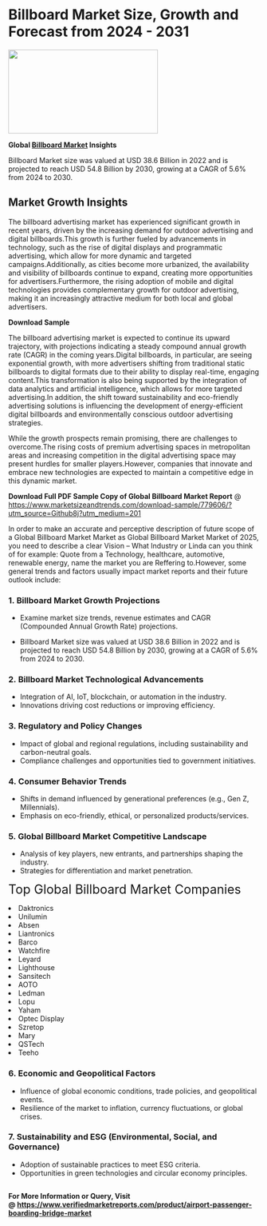 <H1>Billboard Market Size, Growth and Forecast from 2024 - 2031</H1><img class="aligncenter size-medium wp-image-584254" src="https://thirdeyenews.in/wp-content/uploads/2024/09/Global-Market-Research-300x168.jpeg" alt="" width="300" height="168" /><p><strong>Global&nbsp;<a href="https://www.marketsizeandtrends.com/download-sample/779606/?utm_source=Github8j?utm_medium=201">Billboard Market</a> Insights</strong></p><p>Billboard Market size was valued at USD 38.6 Billion in 2022 and is projected to reach USD 54.8 Billion by 2030, growing at a CAGR of 5.6% from 2024 to 2030.</p><p><!DOCTYPE html> <html lang="en"> <head> <meta charset="UTF-8"> <meta name="viewport" content="width=device-width, initial-scale=1.0"> <title>Billboard Market Growth Insights</title> </head> <body> <h2>Market Growth Insights</h2> <p>The billboard advertising market has experienced significant growth in recent years, driven by the increasing demand for outdoor advertising and digital billboards.This growth is further fueled by advancements in technology, such as the rise of digital displays and programmatic advertising, which allow for more dynamic and targeted campaigns.Additionally, as cities become more urbanized, the availability and visibility of billboards continue to expand, creating more opportunities for advertisers.Furthermore, the rising adoption of mobile and digital technologies provides complementary growth for outdoor advertising, making it an increasingly attractive medium for both local and global advertisers.</p> <p><strong>Download Sample</strong></p> <p>The billboard advertising market is expected to continue its upward trajectory, with projections indicating a steady compound annual growth rate (CAGR) in the coming years.Digital billboards, in particular, are seeing exponential growth, with more advertisers shifting from traditional static billboards to digital formats due to their ability to display real-time, engaging content.This transformation is also being supported by the integration of data analytics and artificial intelligence, which allows for more targeted advertising.In addition, the shift toward sustainability and eco-friendly advertising solutions is influencing the development of energy-efficient digital billboards and environmentally conscious outdoor advertising strategies.</p> <p>While the growth prospects remain promising, there are challenges to overcome.The rising costs of premium advertising spaces in metropolitan areas and increasing competition in the digital advertising space may present hurdles for smaller players.However, companies that innovate and embrace new technologies are expected to maintain a competitive edge in this dynamic market.</p> <p><span class=""><strong>Download Full PDF Sample Copy of Global Billboard Market Report</strong> @ <a href="https://www.marketsizeandtrends.com/download-sample/779606/?utm_source=Github8j?utm_medium=201" target="_blank">https://www.marketsizeandtrends.com/download-sample/779606/?utm_source=Github8j?utm_medium=201</a></span></p><p>In order to make an accurate and perceptive description of future scope of a Global&nbsp;Billboard Market Market as Global&nbsp;Billboard Market Market of 2025, you need to describe a clear Vision &ndash; What Industry or Linda can you think of for example: Quote from a Technology, healthcare, automotive, renewable energy, name the market you are Reffering to.However, some general trends and factors usually impact market reports and their future outlook include:</p><h3>1.&nbsp;<strong>Billboard Market Growth Projections</strong></h3><ul><li>Examine market size trends, revenue estimates and CAGR (Compounded Annual Growth Rate) projections.</li><li><p>Billboard Market size was valued at USD 38.6 Billion in 2022 and is projected to reach USD 54.8 Billion by 2030, growing at a CAGR of 5.6% from 2024 to 2030.</p></li></ul><h3>2.&nbsp;<strong>Billboard Market Technological Advancements</strong></h3><ul><li>Integration of AI, IoT, blockchain, or automation in the industry.</li><li>Innovations driving cost reductions or improving efficiency.</li></ul><h3>3.&nbsp;<strong>Regulatory and Policy Changes</strong></h3><ul><li>Impact of global and regional regulations, including sustainability and carbon-neutral goals.</li><li>Compliance challenges and opportunities tied to government initiatives.</li></ul><h3>4.&nbsp;<strong>Consumer Behavior Trends</strong></h3><ul><li>Shifts in demand influenced by generational preferences (e.g., Gen Z, Millennials).</li><li>Emphasis on eco-friendly, ethical, or personalized products/services.</li></ul><h3>5.&nbsp;<strong>Global Billboard Market Competitive Landscape</strong></h3><ul><li>Analysis of key players, new entrants, and partnerships shaping the industry.</li><li>Strategies for differentiation and market penetration.</li></ul><p data-pm-slice="1 1 []"><span style="color: inherit; font-family: inherit; font-size: 25px;">Top Global Billboard Market Companies</span></p><div class="" data-test-id=""><p><li>Daktronics</li><li> Unilumin</li><li> Absen</li><li> Liantronics</li><li> Barco</li><li> Watchfire</li><li> Leyard</li><li> Lighthouse</li><li> Sansitech</li><li> AOTO</li><li> Ledman</li><li> Lopu</li><li> Yaham</li><li> Optec Display</li><li> Szretop</li><li> Mary</li><li> QSTech</li><li> Teeho</li></p></div><h3>6.&nbsp;<strong>Economic and Geopolitical Factors</strong></h3><ul><li>Influence of global economic conditions, trade policies, and geopolitical events.</li><li>Resilience of the market to inflation, currency fluctuations, or global crises.</li></ul><h3>7.&nbsp;<strong>Sustainability and ESG (Environmental, Social, and Governance)</strong></h3><ul><li>Adoption of sustainable practices to meet ESG criteria.</li><li>Opportunities in green technologies and circular economy principles.</li></ul><h2><strong style="font-size: 14px;">For More Information or Query, Visit @&nbsp;</strong><a style="background-color: #ffffff; font-size: 14px;" href="https://www.marketsizeandtrends.com/report/billboard-market/" target="_blank">https://www.verifiedmarketreports.com/product/airport-passenger-boarding-bridge-market</a></h2>